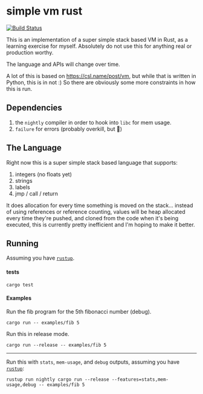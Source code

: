 # simple vm rust

[![Build Status](https://travis-ci.org/stanistan/simple-vm-rust.svg?branch=master)](https://travis-ci.org/stanistan/simple-vm-rust)

This is an implementation of a super simple stack based VM in Rust, as a learning
exercise for myself. Absolutely do not use this for anything real or production worthy.

The language and APIs will change over time.

A lot of this is based on https://csl.name/post/vm, but while that is written in Python,
this is in not :) So there are obviously some more constraints in how this is run.

## Dependencies

1. the `nightly` compiler in order to hook into `libc` for mem usage.
2. `failure` for errors (probably overkill, but 🤷)

## The Language

Right now this is a super simple stack based language that supports:

1. integers (no floats yet)
2. strings
3. labels
4. jmp / call / return

It does allocation for every time something is moved on the stack... instead of using
references or reference counting, values will be heap allocated every time they're pushed,
and cloned from the code when it's being executed, this is currently pretty inefficient and
I'm hoping to make it better.

## Running

Assuming you have [`rustup`](https://www.rustup.rs).

#### tests

```
cargo test
```

#### Examples

Run the fib program for the 5th fibonacci number (debug).

```
cargo run -- examples/fib 5
```

Run this in release mode.

```
cargo run --release -- examples/fib 5
```

---

Run this with `stats`, `mem-usage`, and `debug` outputs, assuming you have [`rustup`](https://www.rustup.rs):

```
rustup run nightly cargo run --release --features=stats,mem-usage,debug -- examples/fib 5
```
